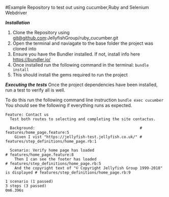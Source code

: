 #Example Repository to test out using cucumber,Ruby and Selenium Webdriver

***Installation***
1. Clone the Repository using git@github.com:JellyfishGroup/ruby_cucumber.git
2. Open the terminal and naviagate to the base folder the project was cloned into
3. Ensure you have the Bundler installed.  If not, install info here  <https://bundler.io/>
4. Once installed run the following command in the terminal: `bundle install`
5. This should install the gems required to run the project

***Executing the tests***
Once the project dependencies have been installed, run a test to verify all is well.

To do this run the following command line instruction `bundle exec cucumber`
You should see the following if everything runs as expected.

```
Feature: Contact us
  Test both routes to selecting and completing the site contactus.

  Background:                                              # features/home_page.feature:5
    Given I vist "https://jellyfish-test.jellyfish.co.uk/" # features/step_definitions/home_page.rb:1

  Scenario: Verify home page has loaded                                            # features/home_page.feature:8
    Then I can see the footer has loaded                                           # features/step_definitions/home_page.rb:5
    And the copyright text of "© Copyright Jellyfish Group 1999-2018" is displayed # features/step_definitions/home_page.rb:9

1 scenario (1 passed)
3 steps (3 passed)
0m6.396s
```
